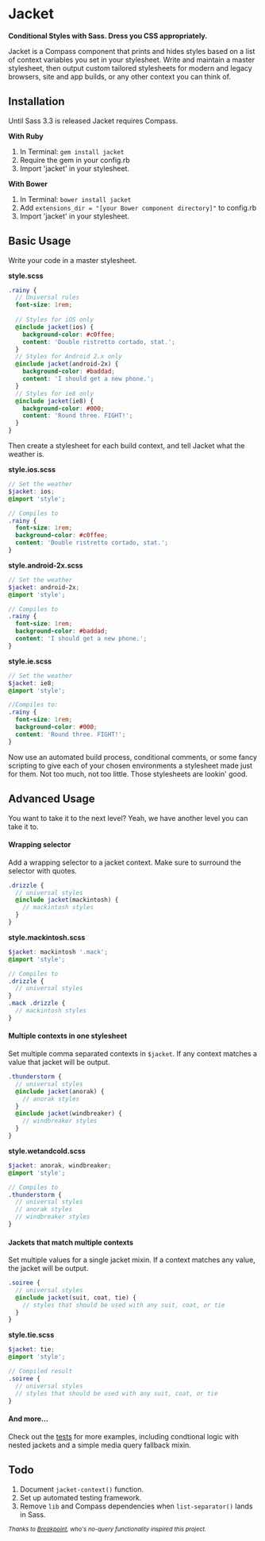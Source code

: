 # Jacket 

**Conditional Styles with Sass. Dress you CSS appropriately.**

Jacket is a Compass component that prints and hides styles based on a list of context variables you set in your stylesheet. Write and maintain a master stylesheet, then output custom tailored stylesheets for modern and legacy browsers, site and app builds, or any other context you can think of.


## Installation

Until Sass 3.3 is released Jacket requires Compass.

**With Ruby**

1. In Terminal: `gem install jacket`
2. Require the gem in your config.rb  
3. Import 'jacket' in your stylesheet.  

**With Bower**

1. In Terminal: `bower install jacket`  
2. Add `extensions_dir = "[your Bower component directory]"` to config.rb  
3. Import 'jacket' in your stylesheet.  

## Basic Usage

Write your code in a master stylesheet.

**style.scss**

```scss
.rainy {
  // Universal rules
  font-size: 1rem;
  
  // Styles for iOS only
  @include jacket(ios) {
    background-color: #c0ffee;
    content: 'Double ristretto cortado, stat.';
  }
  // Styles for Android 2.x only
  @include jacket(android-2x) {
    background-color: #baddad;
    content: 'I should get a new phone.';
  }
  // Styles for ie8 only
  @include jacket(ie8) {
    background-color: #000;
    content: 'Round three. FIGHT!';
  }
}
```

Then create a stylesheet for each build context, and tell Jacket what the weather is.

**style.ios.scss**

```scss
// Set the weather 
$jacket: ios;
@import 'style';

// Compiles to
.rainy {
  font-size: 1rem;
  background-color: #c0ffee;
  content: 'Double ristretto cortado, stat.';
}
```

**style.android-2x.scss**

```scss
// Set the weather 
$jacket: android-2x;
@import 'style';

// Compiles to
.rainy {
  font-size: 1rem;
  background-color: #baddad;
  content: 'I should get a new phone.';
}
```

**style.ie.scss**

```scss
// Set the weather 
$jacket: ie8;
@import 'style';

//Compiles to:
.rainy {
  font-size: 1rem;
  background-color: #000;
  content: 'Round three. FIGHT!';
}
```

Now use an automated build process, conditional comments, or some fancy scripting to give each of your chosen environments a stylesheet made just for them. Not too much, not too little. Those stylesheets are lookin' good.

## Advanced Usage

You want to take it to the next level? Yeah, we have another level you can take it to.

#### Wrapping selector

Add a wrapping selector to a jacket context. Make sure to surround the selector with quotes.

```scss
.drizzle {
  // universal styles
  @include jacket(mackintosh) {
    // mackintosh styles
  }
}
```

**style.mackintosh.scss**

```scss
$jacket: mackintosh '.mack';
@import 'style';

// Compiles to 
.drizzle {
  // universal styles
}
.mack .drizzle {
  // mackintosh styles
}
```

#### Multiple contexts in one stylesheet

Set multiple comma separated contexts in `$jacket`. If any context matches a value that jacket will be output.

```scss
.thunderstorm {
  // universal styles
  @include jacket(anorak) {
    // anorak styles
  }
  @include jacket(windbreaker) {
    // windbreaker styles
  }
}
```

**style.wetandcold.scss**

```scss
$jacket: anorak, windbreaker;
@import 'style';

// Compiles to
.thunderstorm {
  // universal styles
  // anorak styles
  // windbreaker styles
}
```

#### Jackets that match multiple contexts

Set multiple values for a single jacket mixin. If a context matches any value, the jacket will be output.

```scss
.soiree {
  // universal styles
  @include jacket(suit, coat, tie) {
    // styles that should be used with any suit, coat, or tie
  }
}
```
**style.tie.scss**

```scss
$jacket: tie;
@import 'style';

// Compiled result
.soiree {
  // universal styles
  // styles that should be used with any suit, coat, or tie
}
```

#### And more...

Check out the [tests](https://github.com/Team-Sass/jacket/tree/master/test) for more examples, including condtional logic with nested jackets and a simple media query fallback mixin.

## Todo

1. Document `jacket-context()` function.
2. Set up automated testing framework.
4. Remove `lib` and Compass dependencies when `list-separator()` lands in Sass.

<small>*Thanks to [Breakpoint](https://github.com/Team-Sass/breakpoint), who's no-query functionality inspired this project.*</small>
